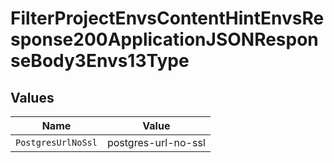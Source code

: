 # FilterProjectEnvsContentHintEnvsResponse200ApplicationJSONResponseBody3Envs13Type


## Values

| Name                | Value               |
| ------------------- | ------------------- |
| `PostgresUrlNoSsl`  | postgres-url-no-ssl |